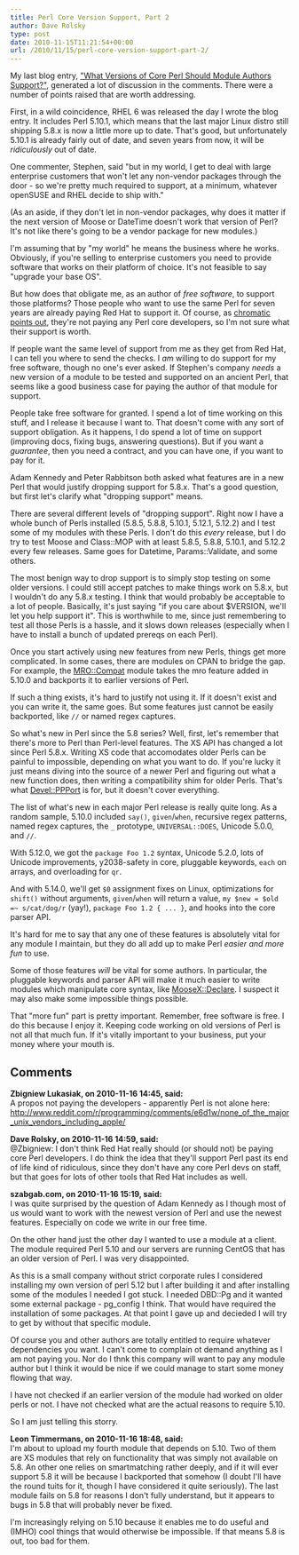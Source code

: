 ```yaml
---
title: Perl Core Version Support, Part 2
author: Dave Rolsky
type: post
date: 2010-11-15T11:21:54+00:00
url: /2010/11/15/perl-core-version-support-part-2/
---
```


My last blog entry, ["What Versions of Core Perl Should Module Authors Support?"][1], generated a
lot of discussion in the comments. There were a number of points raised that are worth addressing.

First, in a wild coincidence, RHEL 6 was released the day I wrote the blog entry. It includes Perl
5.10.1, which means that the last major Linux distro still shipping 5.8.x is now a little more up to
date. That's good, but unfortunately 5.10.1 is already fairly out of date, and seven years from now,
it will be _ridiculously_ out of date.

One commenter, Stephen, said "but in my world, I get to deal with large enterprise customers that
won't let any non-vendor packages through the door - so we're pretty much required to support, at a
minimum, whatever openSUSE and RHEL decide to ship with."

(As an aside, if they don't let in non-vendor packages, why does it matter if the next version of
Moose or DateTime doesn't work that version of Perl? It's not like there's going to be a vendor
package for new modules.)

I'm assuming that by "my world" he means the business where he works. Obviously, if you're selling
to enterprise customers you need to provide software that works on their platform of choice. It's
not feasible to say "upgrade your base OS".

But how does that obligate me, as an author of _free software_, to support those platforms? Those
people who want to use the same Perl for seven years are already paying Red Hat to support it. Of
course, as [chromatic points out][2], they're not paying any Perl core developers, so I'm not sure
what their support is worth.

If people want the same level of support from me as they get from Red Hat, I can tell you where to
send the checks. I _am_ willing to do support for my free software, though no one's ever asked. If
Stephen's company _needs_ a new version of a module to be tested and supported on an ancient Perl,
that seems like a good business case for paying the author of that module for support.

People take free software for granted. I spend a lot of time working on this stuff, and I release it
because I want to. That doesn't come with any sort of support obligation. As it happens, I do spend
a lot of time on support (improving docs, fixing bugs, answering questions). But if you want a
_guarantee_, then you need a contract, and you can have one, if you want to pay for it.

Adam Kennedy and Peter Rabbitson both asked what features are in a new Perl that would justify
dropping support for 5.8.x. That's a good question, but first let's clarify what "dropping support"
means.

There are several different levels of "dropping support". Right now I have a whole bunch of Perls
installed (5.8.5, 5.8.8, 5.10.1, 5.12.1, 5.12.2) and I test some of my modules with these Perls. I
don't do this _every_ release, but I do try to test Moose and Class::MOP with at least 5.8.5, 5.8.8,
5.10.1, and 5.12.2 every few releases. Same goes for Datetime, Params::Validate, and some others.

The most benign way to drop support is to simply stop testing on some older versions. I could still
accept patches to make things work on 5.8.x, but I wouldn't do any 5.8.x testing. I think that would
probably be acceptable to a lot of people. Basically, it's just saying "if you care about $VERSION,
we'll let you help support it". This is worthwhile to me, since just remembering to test all those
Perls is a hassle, and it slows down releases (especially when I have to install a bunch of updated
prereqs on each Perl).

Once you start actively using new features from new Perls, things get more complicated. In some
cases, there are modules on CPAN to bridge the gap. For example, the [MRO::Compat][3] module takes
the mro feature added in 5.10.0 and backports it to earlier versions of Perl.

If such a thing exists, it's hard to justify not using it. If it doesn't exist and you can write it,
the same goes. But some features just cannot be easily backported, like `//` or named regex
captures.

So what's new in Perl since the 5.8 series? Well, first, let's remember that there's more to Perl
than Perl-level features. The XS API has changed a lot since Perl 5.8.x. Writing XS code that
accomodates older Perls can be painful to impossible, depending on what you want to do. If you're
lucky it just means diving into the source of a newer Perl and figuring out what a new function
does, then writing a compatibility shim for older Perls. That's what [Devel::PPPort][4] is for, but
it doesn't cover everything.

The list of what's new in each major Perl release is really quite long. As a random sample, 5.10.0
included `say()`, `given`/`when`, recursive regex patterns, named regex captures, the `_` prototype,
`UNIVERSAL::DOES`, Unicode 5.0.0, and `//`.

With 5.12.0, we got the `package Foo 1.2` syntax, Unicode 5.2.0, lots of Unicode improvements,
y2038-safety in core, pluggable keywords, `each` on arrays, and overloading for `qr`.

And with 5.14.0, we'll get `$0` assignment fixes on Linux, optimizations for `shift()` without
arguments, `given`/`when` will return a value, `my $new = $old =~ s/cat/dog/r` (yay!),
`package Foo 1.2 { ... }`, and hooks into the core parser API.

It's hard for me to say that any one of these features is absolutely vital for any module I
maintain, but they do all add up to make Perl _easier and more fun_ to use.

Some of those features _will_ be vital for some authors. In particular, the pluggable keywords and
parser API will make it much easier to write modules which manipulate core syntax, like
[MooseX::Declare][5]. I suspect it may also make some impossible things possible.

That "more fun" part is pretty important. Remember, free software is free. I do this because I enjoy
it. Keeping code working on old versions of Perl is not all that much fun. If it's vitally important
to your business, put your money where your mouth is.

[1]: /2010/11/10/what-versions-of-core-perl-should-module-authors-support/
[2]: http://www.modernperlbooks.com/mt/2010/11/sure-its-obsolete-but-at-least-its-enterprisey.html
[3]: http://search.cpan.org/dist/MRO-Compat/
[4]: http://search.cpan.org/dist/Devel-PPPort
[5]: http://seearch.cpan.org/dist/MooseX-Declare

## Comments

**Zbigniew Lukasiak, on 2010-11-16 14:45, said:**  
A propos not paying the developers - apparently Perl is not alone here:
<http://www.reddit.com/r/programming/comments/e6d1w/none_of_the_major_unix_vendors_including_apple/>

**Dave Rolsky, on 2010-11-16 14:59, said:**  
@Zbigniew: I don't think Red Hat really should (or should not) be paying core Perl developers. I do
think the idea that they'll support Perl past its end of life kind of ridiculous, since they don't
have any core Perl devs on staff, but that goes for lots of other tools that Red Hat includes as
well.

**szabgab.com, on 2010-11-16 15:19, said:**  
I was quite surprised by the question of Adam Kennedy as I though most of us would want to work with
the newest version of Perl and use the newest features. Especially on code we write in our free
time.

On the other hand just the other day I wanted to use a module at a client. The module required Perl
5.10 and our servers are running CentOS that has an older version of Perl. I was very disappointed.

As this is a small company without strict corporate rules I considered installing my own version of
perl 5.12 but I after building it and after installing some of the modules I needed I got stuck. I
needed DBD::Pg and it wanted some external package - pg_config I think. That would have required the
installation of some packages. At that point I gave up and decieded I will try to get by without
that specific module.

Of course you and other authors are totally entitled to require whatever dependencies you want. I
can't come to complain ot demand anything as I am not paying you. Nor do I thnk this company will
want to pay any module author but I think it would be nice if we could manage to start some money
flowing that way.

I have not checked if an earlier version of the module had worked on older perls or not. I have not
checked what are the actual reasons to require 5.10.

So I am just telling this storry.

**Leon Timmermans, on 2010-11-16 18:48, said:**  
I'm about to upload my fourth module that depends on 5.10. Two of them are XS modules that rely on
functionality that was simply not available on 5.8. An other one relies on smartmatching rather
deeply, and if it will ever support 5.8 it will be because I backported that somehow (I doubt I'll
have the round tuits for it, though I have considered it quite seriously). The last module fails on
5.8 for reasons I don't fully understand, but it appears to bugs in 5.8 that will probably never be
fixed.

I'm increasingly relying on 5.10 because it enables me to do useful and (IMHO) cool things that
would otherwise be impossible. If that means 5.8 is out, too bad for them.
